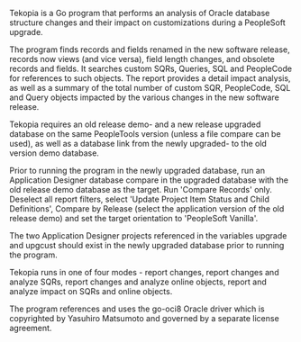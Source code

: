 Tekopia is a Go program that performs an analysis of Oracle database structure changes and their impact on customizations during a PeopleSoft upgrade.

The program finds records and fields renamed in the new software release, records now views (and vice versa), field length changes, and obsolete records and fields. It searches custom SQRs, Queries, SQL and PeopleCode for references to such objects. The report provides a detail impact analysis, as well as a summary of the total number of custom SQR, PeopleCode, SQL and Query objects impacted by the various changes in the new software release.

Tekopia requires an old release demo- and a new release upgraded database on the same PeopleTools version (unless a file compare can be used), as well as a database link from the newly upgraded- to the old version demo database.

Prior to running the program in the newly upgraded database, run an Application Designer database compare in the upgraded database with the old release demo database as the target. Run 'Compare Records' only. Deselect all report filters, select 'Update Project Item Status and Child Definitions', Compare by Release (select the application version of the old release demo) and set the target orientation to 'PeopleSoft Vanilla'.

The two Application Designer projects referenced in the variables upgrade and upgcust should exist in the newly upgraded database prior to running the program.

Tekopia runs in one of four modes - report changes, report changes and analyze SQRs, report changes and analyze online objects, report and analyze impact on SQRs and online objects.

The program references and uses the go-oci8 Oracle driver which is copyrighted by Yasuhiro Matsumoto and governed by a separate license agreement.
